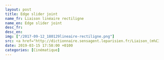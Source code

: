 ```yaml
---
layout: post
title: Edge slider joint
name_fr: Liaison linéaire rectiligne
name_en: Edge slider joint
desc_fr: 
desc_en: 
img: ["/2017-09-12_180129lineaire-rectiligne.png"]
src: <a href="http://dictionnaire.sensagent.leparisien.fr/Liaison_(m%C3%A9canique)/fr-fr/#Mod.C3.A9lisation_anglo-saxonne" target="new">Source</a>
date: 2019-03-15 17:58:00 +0100
categories: [Cinématique]
---
```

